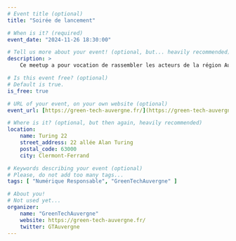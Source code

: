 ```yaml
---
# Event title (optional)
title: "Soirée de lancement"

# When is it? (required)
event_date: "2024-11-26 18:30:00"

# Tell us more about your event! (optional, but... heavily recommended)
description: >
    Ce meetup a pour vocation de rassembler les acteurs de la région Auvergne autour de ces enjeux. Nous souhaitons créer un espace d’échange et de collaboration pour tous ceux qui veulent innover tout en minimisant leur empreinte écologique. Vous y trouverez des ressources, des événements, et des témoignages pour vous accompagner dans la mise en place de solutions concrètes.

# Is this event free? (optional)
# Default is true.
is_free: true

# URL of your event, on your own website (optional)
event_url: [https://green-tech-auvergne.fr/](https://green-tech-auvergne.fr/)

# Where is it? (optional, but then again, heavily recommended)
location:
    name: Turing 22
    street_address: 22 allée Alan Turing
    postal_code: 63000
    city: Clermont-Ferrand

# Keywords describing your event (optional)
# Please, do not add too many tags...
tags: [ "Numérique Responsable", "GreenTechAuvergne" ]

# About you!
# Not used yet...
organizer:
    name: "GreenTechAuvergne"
    website: https://green-tech-auvergne.fr/
    twitter: GTAuvergne
---
```

